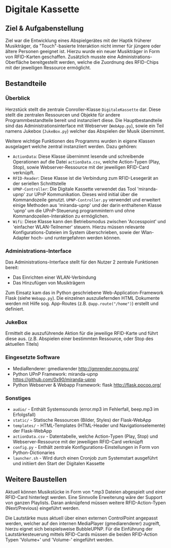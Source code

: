 # Digitale Kassette

## Ziel & Aufgabenstellung

Ziel war die Entwicklung eines Abspielgerätes mit der Haptik früherer Musikträger, da "Touch"-basierte Interaktion nicht immer für jüngere oder ältere Personen geeignet ist. Hierzu wurde ein neuer Musikträger in Form von RFID-Karten geschaffen. Zusätzlich musste eine Administrations-Oberfläche bereitgestellt werden, welche die Zuordnung des RFID-Chips mit der jeweiligen Ressource ermöglicht. 

## Bestandteile

### Überblick

Herzstück stellt die zentrale Conroller-Klasse `DigitaleKassette` dar. Diese stellt die zentralen Ressourcen und Objekte für andere Programmbestandteile bereit und instanziiert diese. Die Hauptbestandteile sind das Administrationsinterface mit Webserver (`WebApp.py`), sowie ein Teil namens Jukebox (`JukeBox.py`) welcher das Abspielen der Musik übernimmt. 

Weitere wichtige Funktionen des Programms wurden in eigene Klassen ausgelagert welche zentral instanziiert werden. Dazu gehören:
* `ActionData`: Diese Klasse übernimmt lesende und schreibende Operationen auf die Datei `actionData.csv`, welche Action-Typen (Play, Stop), sowie Webserver-Ressource mit der jeweiligen RFID-Card verknüpft.
* `RFID-Reader`: Diese Klasse ist die Verbindung zum RFID-Lesegerät an der seriellen Schnittstelle
* `UPNP-Controller`: Die Digitale Kassette verwendet das Tool 'miranda-upnp' zur UPnP Kommunikation. Dieses wird initial über die Kommandozeile genutzt. `UPNP-Controller.py` verwendet und erweitert einige Methoden aus 'miranda-upnp' und der darin enthaltenen Klasse 'upnp' um die UPnP-Steuerung programmintern und ohne Kommandozeilen-Interaktion zu ermöglichen. 
* `Wifi`: Diese Klasse kann den Betriebsmodus zwischen 'Accesspoint' und 'einfacher WLAN-Teilnemer' steuern. Hierzu müssen relevante Konfigurations-Dateien im System überschrieben, sowie der Wlan-Adapter hoch- und runtergefahren werden können.

### Administrations-Interface

Das Administrations-Interface stellt für den Nutzer 2 zentrale Funktionen bereit:
* Das Einrichten einer WLAN-Verbindung
* Das Hinzufügen von Musikträgern

Zum Einsatz kam das in Python geschriebene Web-Application-Framework Flask (siehe `Webapp.py`). Die einzelnen auszuliefernden HTML Dokumente werden mit Hilfe sog. App-Routes (z.B. `@app.route("/home")`) erstellt und definiert.

### JukeBox

Ermittelt die auszuführende Aktion für die jeweilige RFID-Karte und führt diese aus. (z.B. Abspielen einer bestimmten Ressource, oder Stop des aktuellen Titels) 

### Eingesetzte Software

* MediaRenderer: gmediarender http://gmrender.nongnu.org/
* Python UPnP Framework: miranda-upnp https://github.com/0x90/miranda-upnp
* Python Webserver & Webapp Framework: flask http://flask.pocoo.org/

### Sonstiges

* `audio/` - Enthält Systemsounds (error.mp3 im Fehlerfall, beep.mp3 im Erfolgsfall)
* `static/` - Statische Ressourcen (Bilder, Styles) der Flask-WebApp
* `templates/` - HTML-Templates (HTML-Header und Navigationselemente) der Flask-WebApp
* `actionData.csv` - Datentabelle, welche Action-Typen (Play, Stop) und Webserver-Ressource mit der jeweiligen RFID-Card verknüpft
* `config.py` - Enthält zentrale Konfigurations-Einstellungen in Form von Python-Dictionaries
* `launcher.sh` - Wird durch einen Cronjob zum Systemstart ausgeführt und initiiert den Start der Digitalen Kassette

## Weitere Baustellen

Aktuell können Musikstücke in Form von *.mp3 Dateien abgespielt und einer RFID-Card hinterlegt werden. Eine Sinnvolle Erweiterung wäre der Support von ganzen Playlists. Daran anknüpfend müssen weitere RFID-Action-Typen (Next/Previous) eingeführt werden.

Die Lautstärke muss aktuell über einen externen ControlPoint angepasst werden, welcher auf den internen MediaPlayer (gmediarenderer) zugreift, hierzu eignet sich beispielsweise BubbleUPNP. Für die Einführung der Lautstärkesteuerung mittels RFID-Cards müssen die beiden RFID-Action Typen 'Volume+' und 'Volume-' eingeführt werden.
